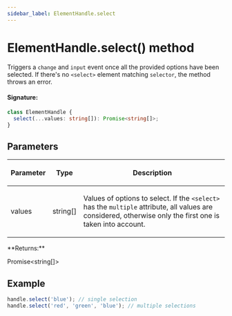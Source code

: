 ```yaml
---
sidebar_label: ElementHandle.select
---
```


# ElementHandle.select() method

Triggers a `change` and `input` event once all the provided options have been selected. If there's no `<select>` element matching `selector`, the method throws an error.

#### Signature:

```typescript
class ElementHandle {
  select(...values: string[]): Promise<string[]>;
}
```

## Parameters

<table><thead><tr><th>

Parameter

</th><th>

Type

</th><th>

Description

</th></tr></thead>
<tbody><tr><td>

values

</td><td>

string\[\]

</td><td>

Values of options to select. If the `<select>` has the `multiple` attribute, all values are considered, otherwise only the first one is taken into account.

</td></tr>
</tbody></table>
**Returns:**

Promise&lt;string\[\]&gt;

## Example

```ts
handle.select('blue'); // single selection
handle.select('red', 'green', 'blue'); // multiple selections
```
